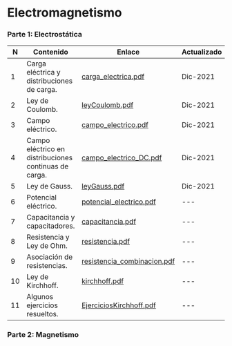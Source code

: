 # Electromagnetismo

### Parte 1: Electrostática

| N | Contenido | Enlace | Actualizado |
| --- | --- | --- | -- |
| 1 | Carga eléctrica y distribuciones de carga. | [carga_electrica.pdf](Files/electromagnetismo/carga_electrica.pdf) | Dic-2021 |
| 2 | Ley de Coulomb. | [leyCoulomb.pdf](Files/electromagnetismo/leyCoulomb.pdf) | Dic-2021 |
| 3 | Campo eléctrico. | [campo_electrico.pdf](Files/electromagnetismo/campo_electrico.pdf) | Dic-2021 |
| 4 | Campo eléctrico en distribuciones continuas de carga. | [campo_electrico_DC.pdf](Files/electromagnetismo/campo_electrico_DC.pdf) | Dic-2021 |
| 5 | Ley de Gauss. | [leyGauss.pdf](Files/electromagnetismo/leyGauss.pdf) | Dic-2021 |
| 6 | Potencial eléctrico. | [potencial_electrico.pdf](Files/electromagnetismo/potencial_electrico.pdf) | --- |
| 7 | Capacitancia y capacitadores. | [capacitancia.pdf](Files/electromagnetismo/capacitancia.pdf) | --- |
| 8 | Resistencia y Ley de Ohm. | [resistencia.pdf](Files/electromagnetismo/resistencia.pdf) | --- |
| 9 | Asociación de resistencias. | [resistencia_combinacion.pdf](Files/electromagnetismo/resistencia_combinacion.pdf) | --- |
| 10 | Ley de Kirchhoff. | [kirchhoff.pdf](Files/electromagnetismo/kirchhoff.pdf) | --- |
| 11 | Algunos ejercicios resueltos. | [EjerciciosKirchhoff.pdf](Files/electromagnetismo/EjerciciosKirchhoff.pdf) | --- |

### Parte 2: Magnetismo

